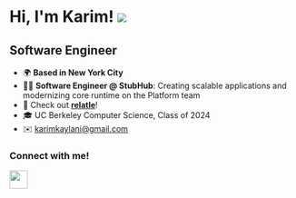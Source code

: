 Hi, I'm Karim! ![](https://user-images.githubusercontent.com/18350557/176309783-0785949b-9127-417c-8b55-ab5a4333674e.gif)
=====================================================================================================================================

Software Engineer
-----------------------------
* 🌍 **Based in New York City**
* 👨‍💻 **Software Engineer @ StubHub**: Creating scalable applications and modernizing core runtime on the Platform team
* 🎵 Check out **[relatle](https://github.com/karimkaylani/relatle)**!
* 🎓 UC Berkeley Computer Science, Class of 2024
* ✉️ [karimkaylani@gmail.com](mailto:karimkaylani@gmail.com)

### Connect with me!
<p align="left"> <a href="https://www.linkedin.com/in/karimkaylani/" target="_blank" rel="noreferrer"><img src="https://raw.githubusercontent.com/danielcranney/readme-generator/main/public/icons/socials/linkedin.svg" width="32" height="32" /></a>
